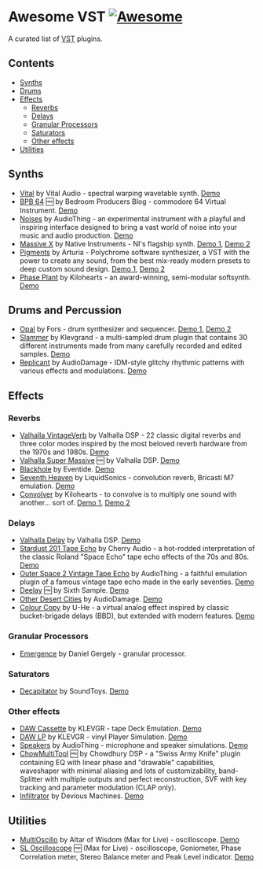 # Awesome VST [![Awesome](https://awesome.re/badge.svg)](https://awesome.re)

A curated list of [VST](https://en.wikipedia.org/wiki/Virtual_Studio_Technology) plugins.

## Contents

<!-- START doctoc generated TOC please keep comment here to allow auto update -->
<!-- DON'T EDIT THIS SECTION, INSTEAD RE-RUN doctoc TO UPDATE -->

- [Synths](#synths)
- [Drums](#drums)
- [Effects](#effects)
  - [Reverbs](#reverbs)
  - [Delays](#delays)
  - [Granular Processors](#granular-processors)
  - [Saturators](#saturators)
  - [Other effects](#other-effects)
- [Utilities](#utilities)

<!-- END doctoc generated TOC please keep comment here to allow auto update -->

## Synths

- [Vital](https://vital.audio/) by Vital Audio - spectral warping wavetable synth. [Demo](https://youtu.be/7kNvSXxZrs4)
- [BPB 64](https://app.gumroad.com/d/bad87a6ced5edb7ca829cd6f8d006e2d) 🆓 by Bedroom Producers Blog - commodore 64 Virtual Instrument. [Demo](https://www.youtube.com/watch?v=5c6mQljB8MM)
- [Noises](https://www.audiothing.net/instruments/noises/) by AudioThing - an experimental instrument with a playful and inspiring interface designed to bring a vast world of noise into your music and audio production. [Demo](https://youtu.be/Nh8QxkOAokw)
- [Massive X](https://www.native-instruments.com/en/products/komplete/synths/massive-x/) by Native Instruments - NI's flagship synth. [Demo 1](https://youtu.be/T4mfM73egsQ?si=rXQvDt2U8aznFgBo), [Demo 2](https://youtu.be/BYzagFV0eLM)
- [Pigments](https://www.arturia.com/products/software-instruments/pigments/overview) by Arturia - Polychrome software synthesizer, a VST with the power to create any sound, from the best mix-ready modern presets to deep custom sound design. [Demo 1](https://youtu.be/fdkc8bnMUhY), [Demo 2](https://youtu.be/JUxs2JzJOio)
- [Phase Plant](https://kilohearts.com/products/phase_plant) by Kilohearts - an award-winning, semi-modular softsynth. [Demo](https://youtu.be/-GvapBwcUDI)

## Drums and Percussion

- [Opal](https://fors.fm/opal) by Fors - drum synthesizer and sequencer. [Demo 1](https://youtu.be/87OGkyDBjvI), [Demo 2](https://youtu.be/kcuIYAj3y-E)
- [Slammer](https://klevgrand.se/products/slammer) by Klevgrand - a multi-sampled drum plugin that contains 30 different instruments made from many carefully recorded and edited samples. [Demo](https://youtu.be/OVVxTH1pseU?si=AEhozygV04OMTOwl)
- [Replicant](https://www.audiodamage.com/products/ad056-replicant-3) by AudioDamage - IDM-style glitchy rhythmic patterns with various effects and modulations. [Demo](https://youtu.be/yWPyRSURYFQ)

## Effects

### Reverbs

- [Valhalla VintageVerb](https://valhalladsp.com/shop/reverb/valhalla-vintage-verb/) by Valhalla DSP - 22 classic digital reverbs and three color modes inspired by the most beloved reverb hardware from the 1970s and 1980s. [Demo](https://youtu.be/L0z7u4j3Jfg)
- [Valhalla Super Massive](https://valhalladsp.com/shop/reverb/valhalla-supermassive/) 🆓 by Valhalla DSP. [Demo](https://youtu.be/L0z7u4j3Jfg)
- [Blackhole](https://www.eventideaudio.com/plug-ins/blackhole/) by Eventide. [Demo](https://youtu.be/uxhrvO1imJs)
- [Seventh Heaven](https://www.liquidsonics.com/software/seventh-heaven/) by LiquidSonics - convolution reverb, Bricasti M7 emulation. [Demo](https://youtu.be/gzjxnSW_7nM?si=hTUNgzqMRVEl1exj)
- [Convolver](https://kilohearts.com/products/convolver) by Kilohearts - to convolve is to multiply one sound with another... sort of. [Demo 1](https://youtu.be/VwWJTDzW-mQ), [Demo 2](https://youtu.be/uvMKOkkCwBU)

### Delays

- [Valhalla Delay](https://valhalladsp.com/shop/delay/valhalladelay/) by Valhalla DSP. [Demo](https://youtu.be/1pDVayo9GWc)
- [Stardust 201 Tape Echo](https://cherryaudio.com/products/stardust-201) by Cherry Audio - a hot-rodded interpretation of the classic Roland "Space Echo" tape echo effects of the 70s and 80s. [Demo](https://youtu.be/IkNWnYxYER8)
- [Outer Space 2 Vintage Tape Echo](https://www.audiothing.net/effects/outer-space/) by AudioThing - a faithful emulation plugin of a famous vintage tape echo made in the early seventies. [Demo](https://youtu.be/xv5Up5LLxMI)
- [Deelay](https://sixthsample.com/deelay/) 🆓 by Sixth Sample. [Demo](https://youtu.be/fjdps2evVlw)
- [Other Desert Cities](https://www.audiodamage.com/collections/software/products/ad054-other-desert-cities) by AudioDamage. [Demo](https://youtu.be/eX4LPBi5Zd4)
- [Colour Copy](https://u-he.com/products/colourcopy/) by U-He - a virtual analog effect inspired by classic bucket-brigade delays (BBD), but extended with modern features. [Demo](https://youtu.be/4RBb4BfaHXw)

### Granular Processors

- [Emergence](https://daniel-gergely.itch.io/emergence) by Daniel Gergely - granular processor.

### Saturators

- [Decapitator](https://www.soundtoys.com/product/decapitator/) by SoundToys. [Demo](https://youtu.be/N0B-4rz2HTs)

### Other effects

- [DAW Cassette](https://klevgrand.com/products/dawcassette) by KLEVGR - tape Deck Emulation. [Demo](https://youtu.be/2Zu_OuAUPTo)
- [DAW LP](https://klevgrand.com/products/dawlp) by KLEVGR - vinyl Player Simulation. [Demo](https://youtu.be/tzgKTfmFzEo)
- [Speakers](https://www.audiothing.net/effects/speakers/) by AudioThing - microphone and speaker simulations. [Demo](https://youtu.be/-B-WS1xN0I0)
- [ChowMultiTool](https://chowdsp.com/products.html) 🆓 by Chowdhury DSP - a "Swiss Army Knife" plugin containing EQ with linear phase and "drawable" capabilities, waveshaper with minimal aliasing and lots of customizability, band-Splitter with multiple outputs and perfect reconstruction, SVF with key tracking and parameter modulation (CLAP only).
- [Infiltrator](https://deviousmachines.com/product/infiltrator/) by Devious Machines. [Demo](https://youtu.be/EKNqcRs24dc)

## Utilities

- [MultiOscillo](https://altarofwisdom.gumroad.com/l/multioscillo) by Altar of Wisdom (Max for Live) - oscilloscope. [Demo](https://youtu.be/OmbAe6leINU)
- [SL Oscilloscope](https://searchlife.gumroad.com/l/sl-oscilloscope) 🆓 (Max for Live) - oscilloscope, Goniometer, Phase Correlation meter, Stereo Balance meter and Peak Level indicator. [Demo](https://youtu.be/0qAzO6tQvoA)
